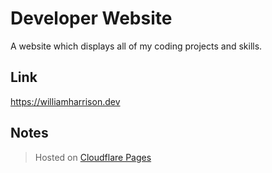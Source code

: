 # Developer Website
A website which displays all of my coding projects and skills.

## Link
https://williamharrison.dev

## Notes
> Hosted on [Cloudflare Pages](https://pages.cloudflare.com)
